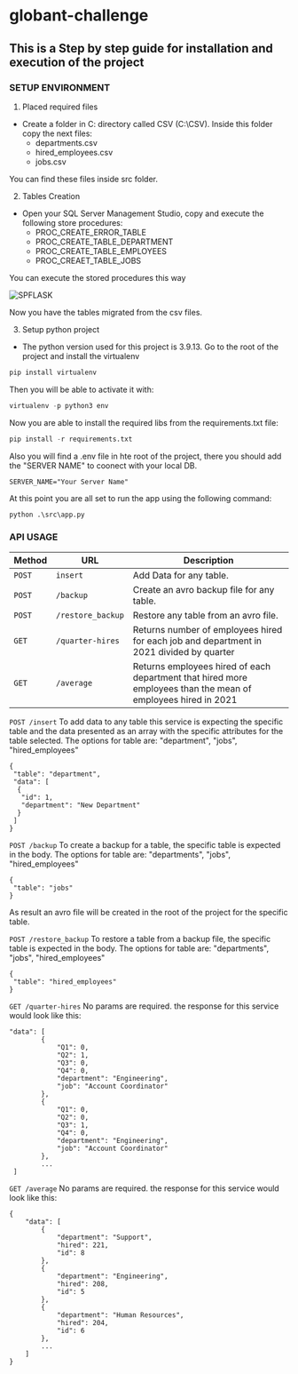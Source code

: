 # globant-challenge
## This is a Step by step guide for installation and execution of the project

### SETUP ENVIRONMENT

1. Placed required files
- Create a folder in C: directory called CSV (C:\CSV). Inside this folder copy the next files:
  * departments.csv
  * hired_employees.csv
  * jobs.csv
 
 You can find these files inside src folder.
 
 2. Tables Creation
 - Open your SQL Server Management Studio, copy and execute the following store procedures:
    * PROC_CREATE_ERROR_TABLE
    * PROC_CREATE_TABLE_DEPARTMENT
    * PROC_CREATE_TABLE_EMPLOYEES
    * PROC_CREAET_TABLE_JOBS
 
 
 You can execute the stored procedures this way

![SPFLASK](https://user-images.githubusercontent.com/30596170/229802623-c159f116-d10f-4d77-be09-328fb9365be3.png)

 Now you have the tables migrated from the csv files.
 
 3. Setup python project
 - The python version used for this project is 3.9.13.
 Go to the root of the project and install the virtualenv
 ```python
 pip install virtualenv
 ```
 Then you will be able to activate it with:
 ```python
 virtualenv -p python3 env
 ```
 Now you are able to install the required libs from the requirements.txt file:
 ```python
 pip install -r requirements.txt
 ```
 Also you will find a .env file in hte root of the project, there you should add the "SERVER NAME" to coonect with your local DB.
 ```
 SERVER_NAME="Your Server Name"
 ```
 At this point you are all set to run the app using the following command:
 ```python
 python .\src\app.py
 ```
 ### API USAGE
 
| Method   | URL                                      | Description                                                                                                   |
| -------- | ---------------------------------------- | ------------------------------------------------------------------------------------------------------------- |
| `POST`   | `insert`                                 | Add Data for any table.                                                                                       |
| `POST`   | `/backup`                                | Create an avro backup file for any table.                                                                     |
| `POST`   | `/restore_backup`                        | Restore any table from an avro file.                                                                          |
| `GET`    | `/quarter-hires`                         | Returns number of employees hired for each job and department in 2021 divided by quarter                      |
| `GET`    | `/average`                               | Returns employees hired of each department that hired more employees than the mean of employees hired in 2021 |

`POST /insert`
To add data to any table this service is expecting the specific table and the data presented as an array with the specific attributes for the table selected. The options for table are: "department", "jobs", "hired_employees"
```
{
 "table": "department",
 "data": [ 
  {
   "id": 1,
   "department": "New Department"
  }
 ]
}
```

`POST /backup`
To create a backup for a table, the specific table is expected in the body. The options for table are: "departments", "jobs", "hired_employees"
```
{
 "table": "jobs"
}
```
As result an avro file will be created in the root of the project for the specific table.

`POST /restore_backup`
To restore a table from a backup file, the specific table is expected in the body. The options for table are: "departments", "jobs", "hired_employees"
```
{
 "table": "hired_employees"
}
```
`GET /quarter-hires`
No params are required. the response for this service would look like this:
```
"data": [
        {
            "Q1": 0,
            "Q2": 1,
            "Q3": 0,
            "Q4": 0,
            "department": "Engineering",
            "job": "Account Coordinator"
        },
        {
            "Q1": 0,
            "Q2": 0,
            "Q3": 1,
            "Q4": 0,
            "department": "Engineering",
            "job": "Account Coordinator"
        },
        ...
 ]
```
`GET /average`
No params are required. the response for this service would look like this:
```
{
    "data": [
        {
            "department": "Support",
            "hired": 221,
            "id": 8
        },
        {
            "department": "Engineering",
            "hired": 208,
            "id": 5
        },
        {
            "department": "Human Resources",
            "hired": 204,
            "id": 6
        },
        ...
    ]
}
```
 

